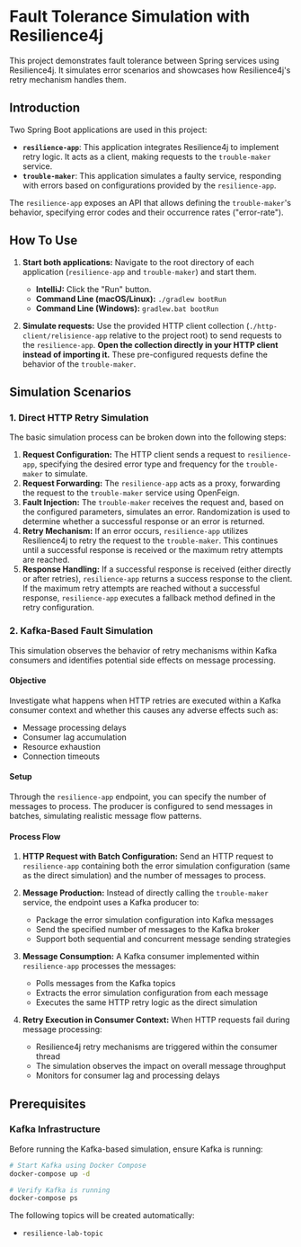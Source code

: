# Fault Tolerance Simulation with Resilience4j

This project demonstrates fault tolerance between Spring services using Resilience4j. It simulates error scenarios and showcases how Resilience4j's retry mechanism handles them.

## Introduction

Two Spring Boot applications are used in this project:

* **`resilience-app`**: This application integrates Resilience4j to implement retry logic. It acts as a client, making requests to the `trouble-maker` service.
* **`trouble-maker`**: This application simulates a faulty service, responding with errors based on configurations provided by the `resilience-app`.

The `resilience-app` exposes an API that allows defining the `trouble-maker`'s behavior, specifying error codes and their occurrence rates ("error-rate").

## How To Use

1. **Start both applications:** Navigate to the root directory of each application (`resilience-app` and `trouble-maker`) and start them.
   * **IntelliJ:** Click the "Run" button.
   * **Command Line (macOS/Linux):** `./gradlew bootRun`
   * **Command Line (Windows):** `gradlew.bat bootRun`

2. **Simulate requests:** Use the provided HTTP client collection (`./http-client/relisience-app` relative to the project root) to send requests to the `resilience-app`. **Open the collection directly in your HTTP client instead of importing it.** These pre-configured requests define the behavior of the `trouble-maker`.

## Simulation Scenarios

### 1. Direct HTTP Retry Simulation

The basic simulation process can be broken down into the following steps:

1. **Request Configuration:** The HTTP client sends a request to `resilience-app`, specifying the desired error type and frequency for the `trouble-maker` to simulate.
2. **Request Forwarding:** The `resilience-app` acts as a proxy, forwarding the request to the `trouble-maker` service using OpenFeign.
3. **Fault Injection:** The `trouble-maker` receives the request and, based on the configured parameters, simulates an error. Randomization is used to determine whether a successful response or an error is returned.
4. **Retry Mechanism:** If an error occurs, `resilience-app` utilizes Resilience4j to retry the request to the `trouble-maker`. This continues until a successful response is received or the maximum retry attempts are reached.
5. **Response Handling:** If a successful response is received (either directly or after retries), `resilience-app` returns a success response to the client. If the maximum retry attempts are reached without a successful response, `resilience-app` executes a fallback method defined in the retry configuration.

### 2. Kafka-Based Fault Simulation

This simulation observes the behavior of retry mechanisms within Kafka consumers and identifies potential side effects on message processing.

#### Objective
Investigate what happens when HTTP retries are executed within a Kafka consumer context and whether this causes any adverse effects such as:
- Message processing delays
- Consumer lag accumulation
- Resource exhaustion
- Connection timeouts

#### Setup
Through the `resilience-app` endpoint, you can specify the number of messages to process. The producer is configured to send messages in batches, simulating realistic message flow patterns.

#### Process Flow

1. **HTTP Request with Batch Configuration:** Send an HTTP request to `resilience-app` containing both the error simulation configuration (same as the direct simulation) and the number of messages to process.

2. **Message Production:** Instead of directly calling the `trouble-maker` service, the endpoint uses a Kafka producer to:
   - Package the error simulation configuration into Kafka messages
   - Send the specified number of messages to the Kafka broker
   - Support both sequential and concurrent message sending strategies

3. **Message Consumption:** A Kafka consumer implemented within `resilience-app` processes the messages:
   - Polls messages from the Kafka topics
   - Extracts the error simulation configuration from each message
   - Executes the same HTTP retry logic as the direct simulation

4. **Retry Execution in Consumer Context:** When HTTP requests fail during message processing:
   - Resilience4j retry mechanisms are triggered within the consumer thread
   - The simulation observes the impact on overall message throughput
   - Monitors for consumer lag and processing delays

## Prerequisites

### Kafka Infrastructure
Before running the Kafka-based simulation, ensure Kafka is running:

```bash
# Start Kafka using Docker Compose
docker-compose up -d

# Verify Kafka is running
docker-compose ps
```

The following topics will be created automatically:
- `resilience-lab-topic` 
